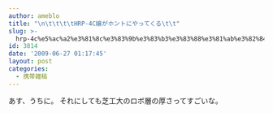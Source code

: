 ```yaml
---
author: ameblo
title: "\n\t\t\t\tHRP-4C嬢がホントにやってくる\t\t"
slug: >-
  hrp-4c%e5%ac%a2%e3%81%8c%e3%83%9b%e3%83%b3%e3%83%88%e3%81%ab%e3%82%84%e3%81%a3%e3%81%a6%e3%81%8f%e3%82%8b
id: 3814
date: '2009-06-27 01:17:45'
layout: post
categories:
  - 携帯雑稿
---
```


あす、うちに。 それにしても芝工大のロボ層の厚さってすごいな。